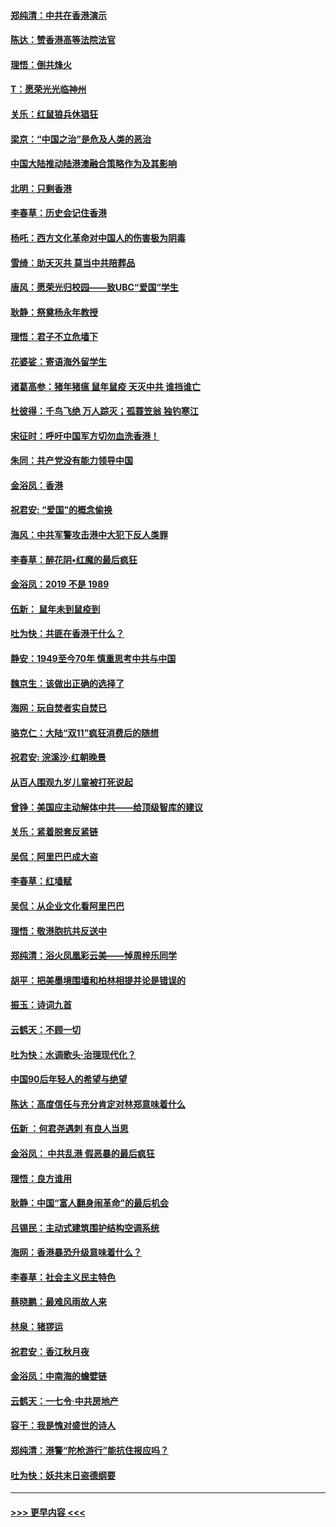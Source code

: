 #### [郑纯清：中共在香港演示](../pages/nsc993/n11670539.md?t=11220822) 
#### [陈达：赞香港高等法院法官](../pages/nsc993/n11669542.md?t=11220822) 
#### [理悟：倒共烽火](../pages/nsc993/n11668844.md?t=11220822) 
#### [T：愿荣光光临神州](../pages/nsc993/n11668421.md?t=11220822) 
#### [关乐：红鼠狼兵休猖狂](../pages/nsc993/n11668378.md?t=11220822) 
#### [梁京：“中国之治”是危及人类的恶治](../pages/nsc993/n11668328.md?t=11220822) 
#### [中国大陆推动陆港澳融合策略作为及其影响](../pages/nsc993/n11668157.md?t=11220822) 
#### [北明：只剩香港](../pages/nsc993/n11668002.md?t=11220822) 
#### [李春草：历史会记住香港](../pages/nsc993/n11667927.md?t=11220822) 
#### [杨吒：西方文化革命对中国人的伤害极为阴毒](../pages/nsc993/n11664521.md?t=11220822) 
#### [雪绮：助天灭共 莫当中共陪葬品](../pages/nsc993/n11662650.md?t=11220822) 
#### [唐风：愿荣光归校园——致UBC“爱国”学生](../pages/nsc993/n11662194.md?t=11220822) 
#### [耿静：祭奠杨永年教授](../pages/nsc993/n11662514.md?t=11220822) 
#### [理悟：君子不立危墙下](../pages/nsc993/n11662172.md?t=11220822) 
#### [花婆娑：寄语海外留学生](../pages/nsc993/n11662121.md?t=11220822) 
#### [诸葛高参：猪年猪瘟 鼠年鼠疫 天灭中共 谁挡谁亡](../pages/nsc993/n11661980.md?t=11220822) 
#### [杜彼得：千鸟飞绝 万人踪灭；孤蓑笠翁 独钓寒江](../pages/nsc993/n11661170.md?t=11220822) 
#### [宋征时：呼吁中国军方切勿血洗香港！](../pages/nsc993/n11415318.md?t=11220822) 
#### [朱同：共产党没有能力领导中国](../pages/nsc993/n11660421.md?t=11220822) 
#### [金浴凤：香港](../pages/nsc993/n11660419.md?t=11220822) 
#### [祝君安: “爱国”的概念偷换](../pages/nsc993/n11659706.md?t=11220822) 
#### [海风：中共军警攻击港中大犯下反人类罪](../pages/nsc993/n11659632.md?t=11220822) 
#### [李春草：醉花阴•红魔的最后疯狂](../pages/nsc993/n11659287.md?t=11220822) 
#### [金浴凤：2019 不是 1989](../pages/nsc993/n11657663.md?t=11220822) 
#### [伍新： 鼠年未到鼠疫到](../pages/nsc993/n11655098.md?t=11220822) 
#### [吐为快：共匪在香港干什么？](../pages/nsc993/n11654891.md?t=11220822) 
#### [静安：1949至今70年 慎重思考中共与中国](../pages/nsc993/n11651244.md?t=11220822) 
#### [魏京生：该做出正确的选择了](../pages/nsc993/n11653084.md?t=11220822) 
#### [海网：玩自焚者实自焚已](../pages/nsc993/n11652423.md?t=11220822) 
#### [骆克仁：大陆“双11”疯狂消费后的随想](../pages/nsc993/n11652305.md?t=11220822) 
#### [祝君安: 浣溪沙·红朝晚景](../pages/nsc993/n11652258.md?t=11220822) 
#### [从百人围观九岁儿童被打死说起](../pages/nsc993/n11651030.md?t=11220822) 
#### [曾铮：美国应主动解体中共——给顶级智库的建议](../pages/nsc993/n11649888.md?t=11220822) 
#### [关乐：紧着脱套反紧链](../pages/nsc993/n11649069.md?t=11220822) 
#### [吴侃：阿里巴巴成大盗](../pages/nsc993/n11645523.md?t=11220822) 
#### [李春草：红墙赋](../pages/nsc993/n11646389.md?t=11220822) 
#### [吴侃：从企业文化看阿里巴巴](../pages/nsc993/n11645476.md?t=11220822) 
#### [理悟：敬港胞抗共反送中](../pages/nsc993/n11645466.md?t=11220822) 
#### [郑纯清：浴火凤凰彩云美——悼周梓乐同学](../pages/nsc993/n11645155.md?t=11220822) 
#### [胡平：把美墨境围墙和柏林相提并论是错误的](../pages/nsc993/n11645134.md?t=11220822) 
#### [振玉：诗词九首](../pages/nsc993/n11644081.md?t=11220822) 
#### [云鹤天：不顾一切](../pages/nsc993/n11643508.md?t=11220822) 
#### [吐为快：水调歌头·治理现代化？](../pages/nsc993/n11643485.md?t=11220822) 
#### [中国90后年轻人的希望与绝望](../pages/nsc993/n11642317.md?t=11220822) 
#### [陈达：高度信任与充分肯定对林郑意味着什么](../pages/nsc993/n11641441.md?t=11220822) 
#### [伍新 ：何君尧遇刺 有良人当思](../pages/nsc993/n11641503.md?t=11220822) 
#### [金浴凤： 中共乱港  假恶暴的最后疯狂](../pages/nsc993/n11641495.md?t=11220822) 
#### [理悟：良方谁用](../pages/nsc993/n11641463.md?t=11220822) 
#### [耿静：中国“富人翻身闹革命”的最后机会](../pages/nsc993/n11640655.md?t=11220822) 
#### [吕锡民：主动式建筑围护结构空调系统](../pages/nsc993/n11640168.md?t=11220822) 
#### [海网：香港暴恐升级意味着什么？](../pages/nsc993/n11635904.md?t=11220822) 
#### [李春草：社会主义民主特色](../pages/nsc993/n11634657.md?t=11220822) 
#### [蔡晓鹏：最难风雨故人来](../pages/nsc993/n11633145.md?t=11220822) 
#### [林泉：猪猡运](../pages/nsc993/n11631469.md?t=11220822) 
#### [祝君安：香江秋月夜](../pages/nsc993/n11631440.md?t=11220822) 
#### [金浴凤：中南海的蟾嬖链](../pages/nsc993/n11631290.md?t=11220822) 
#### [云鹤天：一七令·中共房地产](../pages/nsc993/n11630084.md?t=11220822) 
#### [容干：我是愧对盛世的诗人](../pages/nsc993/n11630059.md?t=11220822) 
#### [郑纯清：港警“陀枪游行”能抗住报应吗？](../pages/nsc993/n11629999.md?t=11220822) 
#### [吐为快：妖共末日盗德纲要](../pages/nsc993/n11628610.md?t=11220822) 

----
#### [ >>> 更早内容 <<< ](../indexes/nsc993-earlier.md)
